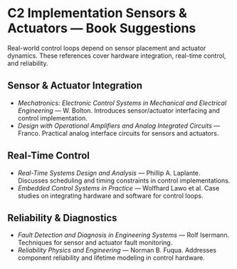 # C2 Implementation Sensors & Actuators — Book Suggestions

Real-world control loops depend on sensor placement and actuator dynamics. These references cover hardware integration, real-time control, and reliability.

## Sensor & Actuator Integration
- *Mechatronics: Electronic Control Systems in Mechanical and Electrical Engineering* — W. Bolton. Introduces sensor/actuator interfacing and control implementation.
- *Design with Operational Amplifiers and Analog Integrated Circuits* — Franco. Practical analog interface circuits for sensors and actuators.

## Real-Time Control
- *Real-Time Systems Design and Analysis* — Phillip A. Laplante. Discusses scheduling and timing constraints in control implementations.
- *Embedded Control Systems in Practice* — Wolfhard Lawo et al. Case studies on integrating hardware and software for control loops.

## Reliability & Diagnostics
- *Fault Detection and Diagnosis in Engineering Systems* — Rolf Isermann. Techniques for sensor and actuator fault monitoring.
- *Reliability Physics and Engineering* — Norman B. Fuqua. Addresses component reliability and lifetime modeling in control hardware.
